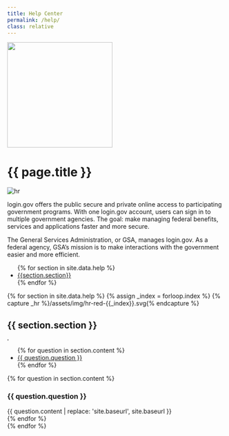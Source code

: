 ```yaml
---
title: Help Center
permalink: /help/
class: relative
---
```


<div class="bg-navy">
  <div class="container cntnr-wide px2 py5">
    <img alt="" width="244" class="mt1 mx4 right md-show" src="{{ '/assets/img/help-center.svg' | relative_url }}">
    <h1 class="mt0 mb1 white">
      {{ page.title }}
    </h1><img alt="hr" class="mb3" src="{{ '/assets/img/hr-red-4.svg' | relative_url }}">
    <div class="overflow-hidden white fs-20p serif">
      <p>
        login.gov offers the public secure and private online access to participating government programs. With one login.gov account, users can sign in to multiple government agencies. The goal: make managing federal benefits, services and applications faster and more secure.
      </p>
      <p>
        The General Services Administration, or GSA, manages login.gov. As a federal agency, GSA’s mission is to make interactions with the government easier and more efficient.
      </p>
    </div>
  </div>
</div>
<div class="bg-white">
  <div class="container cntnr-wide px2 pt4 pb5">
    <div class="clearfix">
      <nav id="pb-nav--side-cntnr" class="sm-col-right sm-col-3 sm-show">
        <ul id="pb-nav--side" class="list-reset pt2 red nav">
          {% for section in site.data.help %}
            <li class="mb2"><a class="h5 serif" href="#{{section.anchor}}">{{section.section}}</a></li>
          {% endfor %}
        </ul>
      </nav>
      <div class="sm-col sm-col-8">
        {% for section in site.data.help %}
          {% assign _index = forloop.index %}
          {% capture _hr %}/assets/img/hr-red-{{_index}}.svg{% endcapture %}
            <div class="mb4">
              <h2 id="{{ section.anchor }}" class="mt0 mb1 pt2">
              {{ section.section }}
              </h2><img alt="hr" class="mb3" src="{{ _hr | prepend: site.baseurl }}" height="6">
                <ul class="mb3 pb2 bold list-reset list-arrow teal-dots js-smooth-scroll border-bottom border-light-blue">
                  {% for question in section.content %}
                    <li class="mb1"><a href="#{{ question.anchor }}">{{ question.question }}</a></li>
                  {% endfor %}
                </ul>
{% for question in section.content %}
<h3 id="{{ question.anchor }}" class="mt0 pt3">{{ question.question }}</h3>
<div markdown="1" class="pb2 border-bottom border-light-blue h3">
{{ question.content | replace: 'site.baseurl', site.baseurl }}
</div>
{% endfor %}
            </div>
        {% endfor %}
      </div>
    </div>
  </div>
</div>
